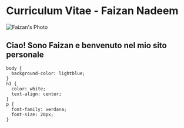 # Curriculum Vitae - Faizan Nadeem

![Faizan's Photo](https://github.com/faizan-nd/faizan-nd.github.io/blob/main/foto_CV.jp)

## Ciao! Sono Faizan e benvenuto nel mio sito personale

```
body {
  background-color: lightblue;
}
h1 {
  color: white;
  text-align: center;
}
p {
  font-family: verdana;
  font-size: 20px;
}
```
